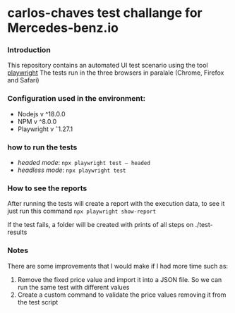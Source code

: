 # carlos-chaves test challange for Mercedes-benz.io

### Introduction

This repository contains an automated UI test scenario using the tool [playwright](https://playwright.dev/)
The tests run in the three browsers in paralale (Chrome, Firefox and Safari)

### Configuration used in the environment:
- Nodejs v ^18.0.0 
- NPM v ^8.0.0
- Playwright v ˆ1.27.1

### how to run the tests
- *headed mode*:  `npx playwright test — headed`
- *headless mode*:  `npx playwright test`

### How to see the reports

After running the tests will create a report with the execution data, to see it just run this command `npx playwright show-report`

If the test fails, a folder will be created with prints of all steps on ./test-results

### Notes

There are some improvements that I would make if I had more time such as:
1. Remove the fixed price value and import it into a JSON file. So we can run the same test with different values
2. Create a custom command to validate the price values removing it from the test script 
